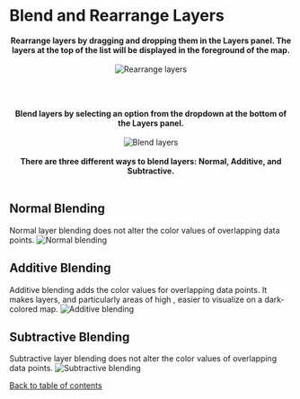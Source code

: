 # Blend and Rearrange Layers
<p align="center">
  <b>Rearrange layers by dragging and dropping them in the Layers panel. The layers at the top of the list will be displayed in the foreground of the map. 
</b>
  <br><br>
  <img src="https://d1a3f4spazzrp4.cloudfront.net/kepler.gl/documentation/image44.png" alt="Rearrange layers"/>
  
  <br><br>
</p>

<p align="center">
  <b>Blend layers by selecting an option from the dropdown at the bottom of the Layers panel.</b>
  <br><br>
  <img src="https://d1a3f4spazzrp4.cloudfront.net/kepler.gl/documentation/image10.png" alt="Blend layers"/>
  <br><br>
  <b>There are three different ways to blend layers: Normal, Additive, and Subtractive.</b>
  <br><br>
</p>


## Normal Blending
Normal layer blending does not alter the color values of overlapping data points. 
![Normal blending](https://d1a3f4spazzrp4.cloudfront.net/kepler.gl/documentation/image19.png "Normal blending")

## Additive Blending
Additive blending adds the color values for overlapping data points. It makes layers, and particularly areas of high , easier to visualize on a dark-colored map.
![Additive blending](https://d1a3f4spazzrp4.cloudfront.net/kepler.gl/documentation/image34.png "Additive blending")

## Subtractive Blending
Subtractive layer blending does not alter the color values of overlapping data points. 
![Subtractive blending](https://d1a3f4spazzrp4.cloudfront.net/kepler.gl/documentation/image26.png "Subtractive blending")

[Back to table of contents](../../README.md)

